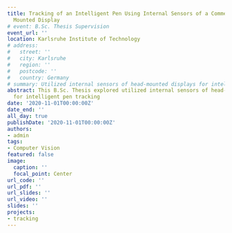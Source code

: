 ```yaml
---
title: Tracking of an Intelligent Pen Using Internal Sensors of a Commercial Head
  Mounted Display
# event: B.Sc. Thesis Supervision
event_url: ''
location: Karlsruhe Institute of Technology
# address:
#   street: ''
#   city: Karlsruhe
#   region: ''
#   postcode: ''
#   country: Germany
# summary: Utilized internal sensors of head-mounted displays for intelligent pen tracking
abstract: This B.Sc. Thesis explored utilized internal sensors of head-mounted displays
  for intelligent pen tracking
date: '2020-11-01T00:00:00Z'
date_end: ''
all_day: true
publishDate: '2020-11-01T00:00:00Z'
authors:
- admin
tags:
- Computer Vision
featured: false
image:
  caption: ''
  focal_point: Center
url_code: ''
url_pdf: ''
url_slides: ''
url_video: ''
slides: ''
projects:
- tracking
---
```


